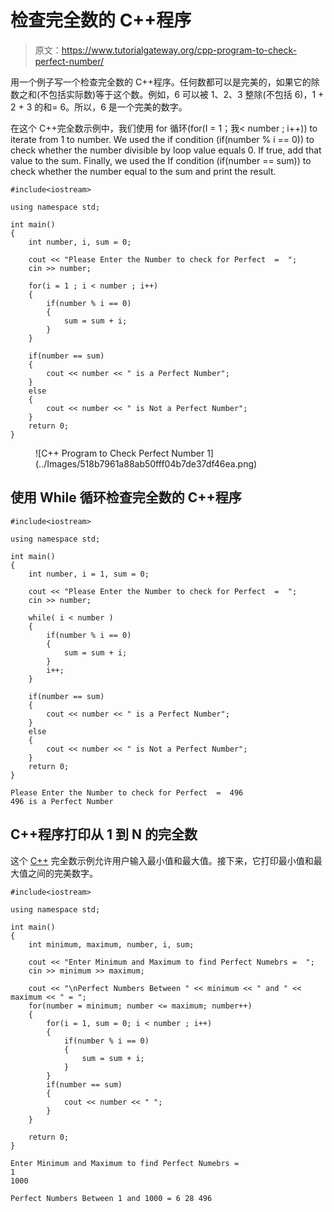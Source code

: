 # 检查完全数的 C++程序

> 原文：<https://www.tutorialgateway.org/cpp-program-to-check-perfect-number/>

用一个例子写一个检查完全数的 C++程序。任何数都可以是完美的，如果它的除数之和(不包括实际数)等于这个数。例如，6 可以被 1、2、3 整除(不包括 6)，1 + 2 + 3 的和= 6。所以，6 是一个完美的数字。

在这个 C++完全数示例中，我们使用 for 循环(for(I = 1；我< number ; i++)) to iterate from 1 to number. We used the if condition (if(number % i == 0)) to check whether the number divisible by loop value equals 0\. If true, add that value to the sum. Finally, we used the If condition (if(number == sum)) to check whether the number equal to the sum and print the result.

```
#include<iostream>

using namespace std;

int main()
{
	int number, i, sum = 0;

	cout << "Please Enter the Number to check for Perfect  =  ";
	cin >> number;

	for(i = 1 ; i < number ; i++)
	{
		if(number % i == 0)
		{
			sum = sum + i;
		}
	}

	if(number == sum)
	{
		cout << number << " is a Perfect Number";
	}
	else
	{
		cout << number << " is Not a Perfect Number";
	}
 	return 0;
}
```

<figure class="wp-block-image size-large">![C++ Program to Check Perfect Number 1](../Images/518b7961a88ab50fff04b7de37df46ea.png)</figure>

## 使用 While 循环检查完全数的 C++程序

```
#include<iostream>

using namespace std;

int main()
{
	int number, i = 1, sum = 0;

	cout << "Please Enter the Number to check for Perfect  =  ";
	cin >> number;

	while( i < number )
	{
		if(number % i == 0)
		{
			sum = sum + i;
		}
		i++;
	}

	if(number == sum)
	{
		cout << number << " is a Perfect Number";
	}
	else
	{
		cout << number << " is Not a Perfect Number";
	}
 	return 0;
}
```

```
Please Enter the Number to check for Perfect  =  496
496 is a Perfect Number
```

## C++程序打印从 1 到 N 的完全数

这个 [C++](https://www.tutorialgateway.org/cpp-programs/) 完全数示例允许用户输入最小值和最大值。接下来，它打印最小值和最大值之间的完美数字。

```
#include<iostream>

using namespace std;

int main()
{
	int minimum, maximum, number, i, sum;

	cout << "Enter Minimum and Maximum to find Perfect Numebrs =  ";
	cin >> minimum >> maximum;

	cout << "\nPerfect Numbers Between " << minimum << " and " << maximum << " = ";
	for(number = minimum; number <= maximum; number++)
	{
		for(i = 1, sum = 0; i < number ; i++)
		{
			if(number % i == 0)
			{
				sum = sum + i;
			}
		}
		if(number == sum) 
		{
			cout << number << " ";
		}
	}

 	return 0;
}
```

```
Enter Minimum and Maximum to find Perfect Numebrs =  
1
1000

Perfect Numbers Between 1 and 1000 = 6 28 496 
```